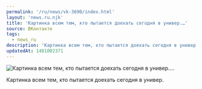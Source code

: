 ```yaml
---
permalink: '/ru/news/vk-3690/index.html'
layout: 'news.ru.njk'
title: 'Картинка всем тем, кто пытается доехать сегодня в универ.…'
source: ВКонтакте
tags:
  - news_ru
description: 'Картинка всем тем, кто пытается доехать сегодня в универ.…'
updatedAt: 1481002371
---
```

![Картинка всем тем, кто пытается доехать сегодня в универ.…](https://sun9-17.userapi.com/impf/c836621/v836621484/11432/ppIkxU0HD1c.jpg?size=1080x801&quality=96&proxy=1&sign=044fde4553edaec5418ef55825955ac0&c_uniq_tag=phIyHpruWuBhwdOwM5HpH8-LVVGocFqx6jW0WWRUzgU&type=album)

Картинка всем тем, кто пытается доехать сегодня в универ.
